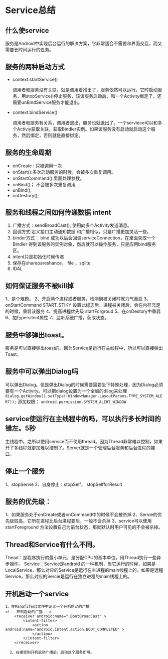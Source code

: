 
# Service总结

## 什么使service

服务是Android中实现后台运行的解决方案，它非常适合不需要和界面交互，而又需要长时间运行的任务。

## 服务的两种启动方式

* context.startService()

    调用者和服务没有关联，就是调用着推出了，服务依然可以运行。它时启动服务，用stopService()停止服务，该该服务启动后，和一个Activity绑定了，还需要unBindService服务才能退出。

* context.bindService()

  调用者和服务有关系，调用者退出，服务也就退出了。一个serviece可以和多个Activiy获取关联，获取Bindler实例。如果该服务没有启动就启动这个服务，然后绑定，否则就是直接绑定。

## 服务的生命周期
  
  * onCreate : 只被调用一次
  * onStart():多次启动服务的时候，会被多次重复调用。
  * onStartCommand():里面处理参数。
  * onBind()； 不会被多次重复调用
  * unBind();
  * onDestory();

## 服务和线程之间如何传递数据 intent

1. 广播方式：sendBroadCast(); 使用向多个Activity发送消息。
2. 回调方式:定义接口主动通知数据 和广播相似，只是广播更加灵活一些。
3. binder方式： bind 成功以后会回调serviceConnection，在里面获取一个Bindler 得到该服务的实例对象，然后就可以操作服务，只是应用bind服务区。
4. intent只是初始化时候传递
5. 保存在sharepareshance， file ，sqlite
6. IDAL

## 如何保证服务不被kill掉

1、是个难题。
2、开启两个进程或者服务，检测到被关闭时就力气重启
3、onStartCommand START_STIKY 设置此标志后，进程被关闭后，会在内存充足的时候，重启该服务
4、提高进程优先级 startForgroud
5、在onDestory中重启
6、加行persitent属性
7、监听系统广播，获取状态。

## 服务中够弹出toast。

服务是可以直接弹出toast的。因为Service是运行在主线程中，所以可以直接弹出Toast。

## 服务中可以弹出Dialog吗

可以弹出Dialog。但是弹出Dialog的时候需要需要坐下特殊处理，因为Dialog必须要有一个Activity。可以把dialog设置为一个全局的dilog来处理
`dialog.getWindow().setType((WindowManager.LayoutParams.TYPE_SYSTEM_ALERT));`
添加权限：
`android.permission.SYSTEM_ALERT_WINDOW`

## service使运行在主线程中的吗，可以执行多长时间的错左。5秒
     
 主线程中。之所以使用service而不使用thread。因为Thread非常难以控制，如果开了多线程就更加难以控制了。Server就是一个管理后台服务和后台进程的接口。

## 停止一个服务

1、stopServie
2、自身停止：stopSelf， stopSelfforResult

## 服务的优先级：

1、如果服务处于onCreate或者onCommand中的时候不会被杀掉
2、Servie的优先级较高，它所在进程比后台进程要后，一般不会杀掉
3、service可以使用startForeground 方法设置自己为前台状态，那就默认时用户可见的不会被杀掉。
     
## Thread和Service有什么不同。

Thead：是程序执行的最小单元，是分配CPU的基本单位，用Thread执行一些异步操作。
Service：Service是android 的一种机制，当它运行的时候，如果是LocalService，那么对应的Service是运行在主进程的main线程上的。如果是远程Service，那么对应的Sercie是运行在独立进程的main线程上的。

## 开机启动一个service

    1、在Manafifest文件中定义一个开机启动的广播
    <!-- 开机启动的广播 -->
        <receiver android:name=".BootBroadCast" >
            <intent-filter>
                <action android:name="android.intent.action.BOOT_COMPLETED" >
                </action>
            </intent-filter>
        </receiver>
        
      2、在接受到开机启动广播后，启动这个服务即可。


